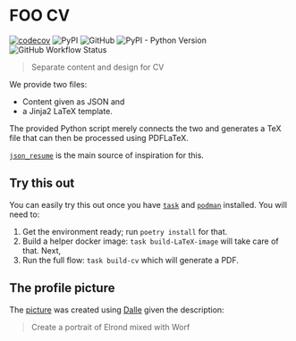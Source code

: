 # FOO CV

[![codecov](https://codecov.io/gh/drorata/foo-cv/branch/main/graph/badge.svg?token=N44MD6UJ3Z)](https://codecov.io/gh/drorata/foo-cv)
![PyPI](https://img.shields.io/pypi/v/foo-cv)
![GitHub](https://img.shields.io/github/license/drorata/foo-cv)
![PyPI - Python Version](https://img.shields.io/pypi/pyversions/foo-cv)
![GitHub Workflow Status](https://img.shields.io/github/actions/workflow/status/drorata/foo-cv/test_code.yml)

> Separate content and design for CV

We provide two files:
- Content given as JSON and
- a Jinja2 LaTeX template.

The provided Python script merely connects the two and generates a TeX file that can then be processed using PDFLaTeX.

[`json_resume`](https://github.com/prat0318/json_resume) is the main source of inspiration for this.

## Try this out

You can easily try this out once you have [`task`](https://taskfile.dev/) and [`podman`](https://podman.io/) installed.
You will need to:
1. Get the environment ready; run `poetry install` for that.
1. Build a helper docker image: `task build-LaTeX-image` will take care of that. Next,
2. Run the full flow: `task build-cv` which will generate a PDF.

## The profile picture

The [picture](./profile-pic.jpg) was created using [Dalle](https://labs.openai.com/) given the description:

> Create a portrait of Elrond mixed with Worf
